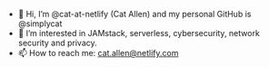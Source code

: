 - 👋 Hi, I’m @cat-at-netlify (Cat Allen) and my personal GitHub is @simplycat
- 👀 I’m interested in JAMstack, serverless, cybersecurity, network security and privacy. 
- 📫 How to reach me: cat.allen@netlify.com

<!---
cat-at-netlify/cat-at-netlify is a ✨ special ✨ repository because its `README.md` (this file) appears on your GitHub profile.
You can click the Preview link to take a look at your changes.
--->
